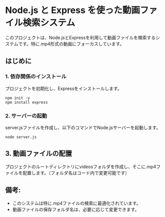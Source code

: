# Node.js と Express を使った動画ファイル検索システム
このプロジェクトは、Node.jsとExpressを利用して動画ファイルを検索するシステムです。特に.mp4形式の動画にフォーカスしています。

## はじめに
### 1. 依存関係のインストール
プロジェクトを初期化し、Expressをインストールします。

```
npm init -y
npm install express
```
### 2. サーバーの起動
server.jsファイルを作成し、以下のコマンドでNode.jsサーバーを起動します。

```
node server.js
```
## 3. 動画ファイルの配置
プロジェクトのルートディレクトリにvideosフォルダを作成し、そこに.mp4ファイルを配置します。（フォルダ名はコード内で変更可能です）

## 備考:
* このシステムは特に.mp4ファイルの検索に最適化されています。
* 動画ファイルの保存フォルダ名は、必要に応じて変更できます。
